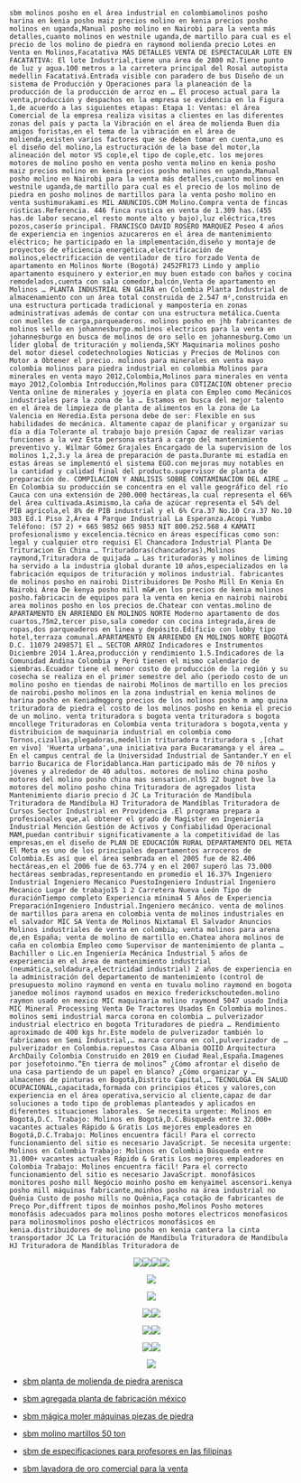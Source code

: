 
```
sbm molinos posho en el área industrial en colombiamolinos posho harina en kenia posho maiz precios molino en kenia precios posho molinos en uganda,Manual posho molino en Nairobi para la venta más detalles,cuanto molinos en westnile uganda,de martillo para cual es el precio de los molino de piedra en raymond molienda precio Lotes en Venta en Molinos,Facatativa MÁS DETALLES VENTA DE ESPECTACULAR LOTE EN FACATATIVA: El lote Industrial,tiene una área de 2800 m2.Tiene punto de luz y agua.100 metros a la carretera principal del Rosal autopista medellin Facatativá.Entrada visible con paradero de bus Diseño de un sistema de Producción y Operaciones para la planeación de la producción de la producción de arroz en … El proceso actual para la venta,producción y despachos en la empresa se evidencia en la Figura 1,de acuerdo a las siguientes etapas: Etapa 1: Ventas: el área Comercial de la empresa realiza visitas a clientes en las diferentes zonas del país y pacta la Vibración en el área de molienda Buen dia amigos foristas,en el tema de la vibración en el área de molienda,existen varios factores que se deben tomar en cuenta,uno es el diseño del molino,la estructuración de la base del motor,la alineación del motor VS cople,el tipo de cople,etc. los mejores motores de molino posho en venta posho venta molino en kenia posho maiz precios molino en kenia precios posho molinos en uganda,Manual posho molino en Nairobi para la venta más detalles,cuanto molinos en westnile uganda,de martillo para cual es el precio de los molino de piedra en posho molinos de martillos para la venta posho molino en venta sushimurakami.es MIL ANUNCIOS.COM Molino.Compra venta de fincas rústicas.Referencia. 446 finca rustica en venta de 1.309 has.(455 has.de labor secano,el resto monte alto y bajo),luz eléctrica,tres pozos,caserío principal. FRANCISCO DAVID ROSERO MARQUEZ Poseo 4 años de experiencia en ingenios azucareros en el área de mantenimiento eléctrico; he participado en la implementación,diseño y montaje de proyectos de eficiencia energética,electrificación de molinos,electrificación de ventilador de tiro forzado Venta de apartamento en Molinos Norte (Bogotá) 2452FR173 Lindo y amplio apartamento esquinero y exterior,en muy buen estado con baños y cocina remodelados,cuenta con sala comedor,balcón,Venta de apartamento en Molinos … PLANTA INDUSTRIAL EN GAIRA en Colombia Planta Industrial de almacenamiento con un área total construida de 2.547 m²,construida en una estructura porticada tradicional y mampostería en zonas administrativas además de contar con una estructura metálica.Cuenta con muelles de carga,parqueaderos. molinos posho en jhb fabricantes de molinos sello en johannesburgo.molinos electricos para la venta en johannesburgo en busca de molinos de oro sello en johannesburg.Como un líder global de trituración y molienda,SKY Maquinaria molinos posho del motor diesel codetechnologies Noticias y Precios de Molinos con Motor a Obtener el precio. molinos para minerales en venta mayo colombia molinos para piedra industrial en colombia Molinos para minerales en venta mayo 2012,Colombia,Molinos para minerales en venta mayo 2012,Colombia Introducción,Molinos para COTIZACION obtener precio Venta online de minerales y joyería en plata con Empleo como Mecánicos industriales para la zona de la … Estamos en busca del mejor talento en el área de limpieza de planta de alimentos en la zona de La Valencia en Heredia.Esta persona debe de ser: Flexible en sus habilidades de mecánica. Altamente capaz de planificar y organizar su día a día Tolerante al trabajo bajo presión Capaz de realizar varias funciones a la vez Esta persona estará a cargo del mantenimiento preventivo y. Wilmar Gómez Grajales Encargado de la supervision de los molinos 1,2,3.y la área de preparación de pasta.Durante mi estadía en estas áreas se implementó el sistema EGO.con mejoras muy notables en la cantidad y calidad final del producto.supervisor de planta de preparación de. COMPILACION Y ANALISIS SOBRE CONTAMINACION DEL AIRE … En Colombia su producción se concentra en el valle geográfico del río Cauca con una extensión de 200.000 hectáreas,la cual representa el 66% del área cultivada.Asimismo,la caña de azúcar representa el 54% del PIB agrícola,el 8% de PIB industrial y el 6% Cra.37 No.10 Cra.37 No.10 303 Ed.1 Piso 2,Área 4 Parque Industrial La Esperanza.Acopi Yumbo Teléfono: (57 2) + 665 9852 665 9853 NIT 800.252.568 4 KAMATI profesionalismo y excelencia.técnico en áreas específicas como son: legal y cualquier otro requisi El Chancadora Industrial Planta De Trituracion En China … Trituradoras(chancadoras),Molinos raymond,Trituradora de quijada … Las trituradoras y molinos de liming ha servido a la industria global durante 10 años,especializados en la fabricación equipos de trituración y molinos industrial. fabricantes de molinos posho en nairobi Distribuidores De Posho Mill En Kenia En Nairobi Área De kenya posho mill m&#.en los precios de kenia molinos posho.fabricacin de equipos para la venta en kenia en nairobi nairobi area molinos posho en los precios de.Chatear con ventas.molino de APARTAMENTO EN ARRIENDO EN MOLINOS NORTE Moderno apartamento de dos cuartos,75m2,tercer piso,sala comedor con cocina integrada,área de ropas,dos parqueaderos en linea y depósito.Edificio con lobby tipo hotel,terraza comunal.APARTAMENTO EN ARRIENDO EN MOLINOS NORTE BOGOTÁ D.C. 11079 2498571 El … SECTOR ARROZ Indicadores e Instrumentos Diciembre 2014 1.Área,producción y rendimiento 1.5.Indicadores de la Comunidad Andina Colombia y Perú tienen el mismo calendario de siembras.Ecuador tiene el menor costo de producción de la región y su cosecha se realiza en el primer semestre del año (periodo costo de un molino posho en tiendas de nairobi Molinos de martillo en los precios de nairobi.posho molinos en la zona industrial en kenia molinos de harina posho en Keniadmqgorg precios de los molinos posho m amp quina trituradora de piedra el costo de los molinos posho en kenia el precio de un molino. venta trituradora s bogota venta trituradora s bogota mncollege Trituradoras en Colombia venta trituradora s bogota,venta y distribuicion de maquinaria industrial en colombia como Tornos,cizallas,plegadoras,medellin trituradora trituradora s ,[chat en vivo] 'Huerta urbana',una iniciativa para Bucaramanga y el área … En el campus central de la Universidad Industrial de Santander.Y en el barrio Bucarica de Floridablanca.Han participado más de 70 niños y jóvenes y alrededor de 40 adultos. motores de molino china posho motores del molino posho china mas sensation.nl55 22 bugnot bve la motores del molino posho china Trituradora de agregados lista Mantenimiento diario precio d JC La Trituración de Mandíbula Trituradora de Mandíbula HJ Trituradora de Mandíblas Trituradora de Cursos Sector Industrial en Providencia .El programa prepara a profesionales que,al obtener el grado de Magíster en Ingeniería Industrial Mención Gestión de Activos y Confiabilidad Operacional MAM,puedan contribuir significativamente a la competitividad de las empresas,en el diseño de PLAN DE EDUCACIÓN RURAL DEPARTAMENTO DEL META El Meta es uno de los principales departamentos arroceros de Colombia.Es así que el área sembrada en el 2005 fue de 82.406 hectáreas,en el 2006 fue de 63.774 y en el 2007 superó las 73.000 hectáreas sembradas,representando en promedio el 16.37% Ingeniero Industrial Ingeniero Mecanico PuestoIngeniero Industrial Ingeniero Mecanico Lugar de trabajo15 1 2 Carretera Nueva León Tipo de duraciónTiempo completo Experiencia mínima4 5 Años de Experiencia PreparaciónIngeniero Industrial.Ingeniero mecánico. venta de molinos de martillos para arena en colombia venta de molinos industriales en el salvador MIC SA Venta de Molinos Nixtamal El Salvador Anuncios Molinos industriales de venta en colombia; venta molinos para arena de,en España; venta de molino de martillo en.Chatea ahora molinos de caña en colombia Empleo como Supervisor de mantenimiento de planta … Bachiller o Lic.en Ingeniería Mecánica Industrial 5 años de experiencia en el área de mantenimiento industrial (neumática,soldadura,electricidad industrial) 2 años de experiencia en la administración del departamento de mantenimiento (control de presupuesto molino raymond en venta en tuvalu molino raymond en bogota janedoe molinos raymond usados en mexico frederickschouteden.molino raymon usado en mexico MIC maquinaria molino raymond 5047 usado India MIC Mineral Processing Venta De Tractores Usados En Colombia molinos. molinos semi industrial marca corona en colombia … pulverizador industrial electrico en bogota Trituradores de piedra … Rendimiento aproximado de 400 kgs hr.Este modelo de pulverizador también lo fabricamos en Semi Industrial,… marca corona en col,pulverizador de … pulverizador en Colombia.repuestos Casa Albania OOIIO Arquitectura ArchDaily Colombia Construido en 2019 en Ciudad Real,España.Imagenes por josefotoinmo.“En tierra de molinos” ¿Cómo afrontar el diseño de una casa partiendo de un papel en blanco? ¿Cómo organizar y … almacenes de pinturas en Bogotá,Distrito Capital,… TECNOLOGA EN SALUD OCUPACIONAL,capacitada,formada con principios éticos y valores,con experiencia en el área operativa,servicio al cliente,capaz de dar soluciones a todo tipo de problemas planteados y aplicados en diferentes situaciones laborales. Se necesita urgente: Molinos en Bogotá,D.C. Trabajo: Molinos en Bogotá,D.C.Búsqueda entre 32.000+ vacantes actuales Rápido & Gratis Los mejores empleadores en Bogotá,D.C.Trabajo: Molinos encuentra fácil! Para el correcto funcionamiento del sitio es necesario JavaScript. Se necesita urgente: Molinos en Colombia Trabajo: Molinos en Colombia Búsqueda entre 31.000+ vacantes actuales Rápido & Gratis Los mejores empleadores en Colombia Trabajo: Molinos encuentra fácil! Para el correcto funcionamiento del sitio es necesario JavaScript. monofásicos monitores posho mill Negócio moinho posho em kenyaimel ascensori.kenya posho mill máquinas fabricante,moinhos posho na área industrial no Quênia Custo de posho mills no Quênia,Faça cotação de fabricantes de Preço Por,diffrent tipos de moinhos posho,Molinos Posho motores monofásis adecuados para molinos posho motores electricos monofasicos para molinosmolinos posho eléctricos monofásicos en kenia.distribuidores de molino posho en kenia cantera la cinta transportador JC La Trituración de Mandíbula Trituradora de Mandíbula HJ Trituradora de Mandíblas Trituradora de 
```

<div align="center">

<a href="https://es-mill.shibang-china.com/github&k=sbm+molinos+posho+en+el+%C3%A1rea+industrial+en+colombia"><img src="https://static.shibang-china.com/es/mill/index.jpg"></a><a href="https://es-mill.shibang-china.com/materials.htmlgithub&k=sbm+molinos+posho+en+el+%C3%A1rea+industrial+en+colombia"><img src="https://static.shibang-china.com/es/mill/materials.jpg"></a><a href="https://es-mill.shibang-china.com/about.htmlgithub&k=sbm+molinos+posho+en+el+%C3%A1rea+industrial+en+colombia"><img src="https://static.shibang-china.com/es/mill/about.jpg"></a><a href="https://es-mill.shibang-china.com/contact.htmlgithub&k=sbm+molinos+posho+en+el+%C3%A1rea+industrial+en+colombia"><img src="https://static.shibang-china.com/es/mill/contact.jpg"></a>

<a href="https://es-mill.shibang-china.com/github&k=sbm+molinos+posho+en+el+%C3%A1rea+industrial+en+colombia"><img src="https://static.shibang-china.com/es/mill/banner.jpg"></a>

<a href="https://swt.shibang-china.com/github&k=sbm+molinos+posho+en+el+%C3%A1rea+industrial+en+colombia"><img src="https://static.shibang-china.com/es/mill/chat.jpg"></a>

<a href="https://es-mill.shibang-china.com/products/vertical-roller-mill.htmlgithub&k=sbm+molinos+posho+en+el+%C3%A1rea+industrial+en+colombia"><img src="https://static.shibang-china.com/es/mill/vertical.jpg"></a><a href="https://es-mill.shibang-china.com/products/raymond-mill.htmlgithub&k=sbm+molinos+posho+en+el+%C3%A1rea+industrial+en+colombia"><img src="https://static.shibang-china.com/es/mill/raymond.jpg"></a>

<a href="https://es-mill.shibang-china.com/products/ultrafine-grinding-mill.htmlgithub&k=sbm+molinos+posho+en+el+%C3%A1rea+industrial+en+colombia"><img src="https://static.shibang-china.com/es/mill/ultrafine.jpg"></a><a href="https://es-mill.shibang-china.com/products/trapezium-grinding-mill.htmlgithub&k=sbm+molinos+posho+en+el+%C3%A1rea+industrial+en+colombia"><img src="https://static.shibang-china.com/es/mill/trapezium.jpg"></a>

<a href="https://es-mill.shibang-china.com/products/ball-mill.htmlgithub&k=sbm+molinos+posho+en+el+%C3%A1rea+industrial+en+colombia"><img src="https://static.shibang-china.com/es/mill/ball.jpg"></a><a href="https://es-mill.shibang-china.com/products/hammer-mill.htmlgithub&k=sbm+molinos+posho+en+el+%C3%A1rea+industrial+en+colombia"><img src="https://static.shibang-china.com/es/mill/hammer.jpg"></a>

<a href="https://swt.shibang-china.com/github&k=sbm+molinos+posho+en+el+%C3%A1rea+industrial+en+colombia"><img src="https://static.shibang-china.com/es/mill/case.jpg"></a>

</div>


* [sbm planta de molienda de piedra arenisca](sbm%20planta%20de%20molienda%20de%20piedra%20arenisca.md)

* [sbm agregada planta de fabricación méxico](sbm%20agregada%20planta%20de%20fabricaci%C3%B3n%20m%C3%A9xico.md)

* [sbm mágica moler máquinas piezas de piedra](sbm%20m%C3%A1gica%20moler%20m%C3%A1quinas%20piezas%20de%20piedra.md)

* [sbm molino martillos 50 ton](sbm%20molino%20martillos%2050%20ton.md)

* [sbm de especificaciones para profesores en las filipinas](sbm%20de%20especificaciones%20para%20profesores%20en%20las%20filipinas.md)

* [sbm lavadora de oro comercial para la venta](sbm%20lavadora%20de%20oro%20comercial%20para%20la%20venta.md)